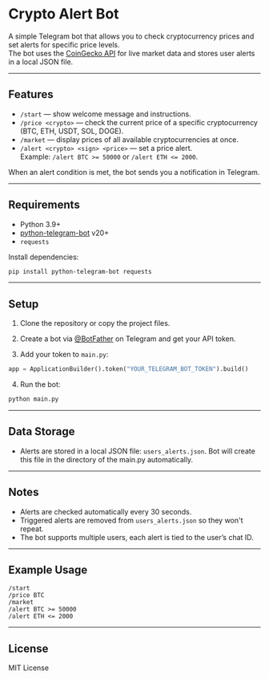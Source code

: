 # Crypto Alert Bot

A simple Telegram bot that allows you to check cryptocurrency prices and set alerts for specific price levels.  
The bot uses the [CoinGecko API](https://www.coingecko.com/en/api) for live market data and stores user alerts in a local JSON file.

---

## Features

- `/start` — show welcome message and instructions.
- `/price <crypto>` — check the current price of a specific cryptocurrency (BTC, ETH, USDT, SOL, DOGE).
- `/market` — display prices of all available cryptocurrencies at once.
- `/alert <crypto> <sign> <price>` — set a price alert.  
  Example: `/alert BTC >= 50000` or `/alert ETH <= 2000`.

When an alert condition is met, the bot sends you a notification in Telegram.

---

## Requirements

- Python 3.9+
- [python-telegram-bot](https://github.com/python-telegram-bot/python-telegram-bot) v20+
- `requests`

Install dependencies:

```bash
pip install python-telegram-bot requests
```

---

## Setup

1. Clone the repository or copy the project files.

2. Create a bot via [@BotFather](https://t.me/BotFather) on Telegram and get your API token.

3. Add your token to `main.py`:

```python
app = ApplicationBuilder().token("YOUR_TELEGRAM_BOT_TOKEN").build()
```

4. Run the bot:

```bash
python main.py
```

---

## Data Storage

- Alerts are stored in a local JSON file: `users_alerts.json`. Bot will create this file in the directory of the main.py automatically.


---

## Notes

- Alerts are checked automatically every 30 seconds.
- Triggered alerts are removed from `users_alerts.json` so they won't repeat.
- The bot supports multiple users, each alert is tied to the user’s chat ID.

---

## Example Usage

```
/start
/price BTC
/market
/alert BTC >= 50000
/alert ETH <= 2000
```

---

## License

MIT License
